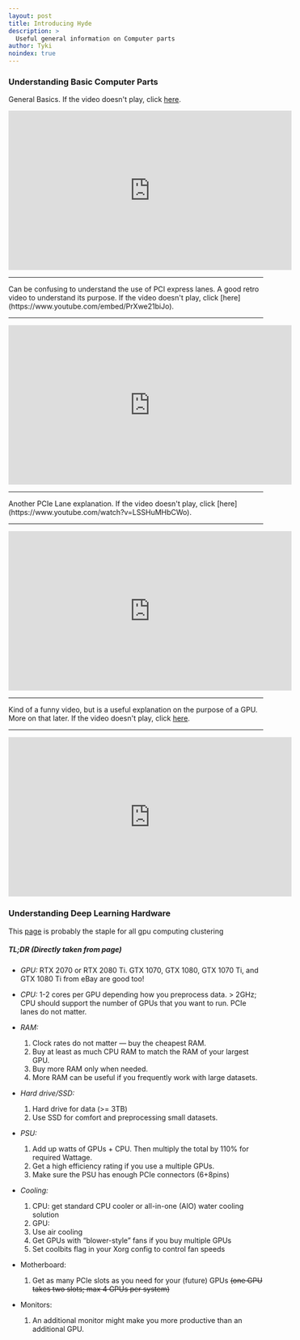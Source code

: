 ```yaml
---
layout: post
title: Introducing Hyde
description: >
  Useful general information on Computer parts
author: Tyki
noindex: true
---
```



### Understanding Basic Computer Parts

General Basics. If the video doesn't play, click [here]().

<iframe width="560" height="315" src="https://www.youtube.com/embed/ExxFxD4OSZ0" frameborder="0" allow="accelerometer; autoplay; encrypted-media; gyroscope; picture-in-picture" allowfullscreen></iframe>
<hr>
Can be confusing to understand the use of PCI express lanes. A good retro video to understand its purpose. If the video doesn't play, click [here](https://www.youtube.com/embed/PrXwe21biJo).
<hr>
<iframe width="560" height="315" src="https://www.youtube.com/embed/PrXwe21biJo" frameborder="0" allow="accelerometer; autoplay; encrypted-media; gyroscope; picture-in-picture" allowfullscreen></iframe>
<hr>
Another PCIe Lane explanation. If the video doesn't play, click [here](https://www.youtube.com/watch?v=LSSHuMHbCWo).
<hr>
<iframe width="560" height="315" src="https://www.youtube.com/watch?v=LSSHuMHbCWo" frameborder="0" allow="accelerometer; autoplay; encrypted-media; gyroscope; picture-in-picture" allowfullscreen></iframe>
<hr>

Kind of a funny video, but is a useful explanation on the purpose of a GPU. More on that later. If the video doesn't play, click [here](https://www.youtube.com/watch?v=6stDhEA0wFQ).
<hr>

<iframe width="560" height="315" src="https://www.youtube.com/watch?v=6stDhEA0wFQ" frameborder="0" allow="accelerometer; autoplay; encrypted-media; gyroscope; picture-in-picture" allowfullscreen></iframe>

### Understanding Deep Learning Hardware

This [page](https://timdettmers.com/2018/12/16/deep-learning-hardware-guide/) is probably the staple for all gpu computing clustering

##### TL;DR (Directly taken from page)

- *GPU:* RTX 2070 or RTX 2080 Ti. GTX 1070, GTX 1080, GTX 1070 Ti, and GTX 1080 Ti from eBay are good too!

- *CPU:* 1-2 cores per GPU depending how you preprocess data. > 2GHz; CPU should support the number of GPUs that you want to run. PCIe lanes do not matter.

- *RAM:*

  1) Clock rates do not matter — buy the cheapest RAM.
  2) Buy at least as much CPU RAM to match the RAM of your largest GPU.
  3) Buy more RAM only when needed.
  4) More RAM can be useful if you frequently work with large datasets.

- *Hard drive/SSD:*
  1) Hard drive for data (>= 3TB)
  2) Use SSD for comfort and preprocessing small datasets.

- *PSU:*
  1) Add up watts of GPUs + CPU. Then multiply the total by 110% for required Wattage.
  2) Get a high efficiency rating if you use a multiple GPUs.
  3) Make sure the PSU has enough PCIe connectors (6+8pins)

- *Cooling:*
  1) CPU: get standard CPU cooler or all-in-one (AIO) water cooling solution
  2) GPU:
  3) Use air cooling
  4) Get GPUs with “blower-style” fans if you buy multiple GPUs
  5) Set coolbits flag in your Xorg config to control fan speeds

- Motherboard:
  1) Get as many PCIe slots as you need for your (future) GPUs ~~(one GPU takes two slots; max 4 GPUs per system)~~

- Monitors:
  1) An additional monitor might make you more productive than an additional GPU.





